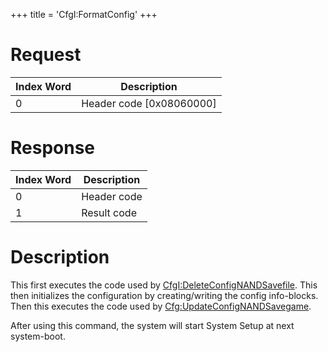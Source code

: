 +++
title = 'CfgI:FormatConfig'
+++

# Request

| Index Word | Description                |
|------------|----------------------------|
| 0          | Header code \[0x08060000\] |

# Response

| Index Word | Description |
|------------|-------------|
| 0          | Header code |
| 1          | Result code |

# Description

This first executes the code used by
[CfgI:DeleteConfigNANDSavefile](CfgI:DeleteConfigNANDSavefile "wikilink").
This then initializes the configuration by creating/writing the config
info-blocks. Then this executes the code used by
[Cfg:UpdateConfigNANDSavegame](Cfg:UpdateConfigNANDSavegame "wikilink").

After using this command, the system will start System Setup at next
system-boot.